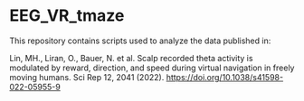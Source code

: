 # EEG_VR_tmaze
This repository contains scripts used to analyze the data published in:

Lin, MH., Liran, O., Bauer, N. et al. Scalp recorded theta activity is modulated by reward, direction, and speed during virtual navigation in freely moving humans. Sci Rep 12, 2041 (2022). https://doi.org/10.1038/s41598-022-05955-9

